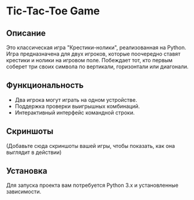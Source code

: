 # Tic-Tac-Toe Game

## Описание

Это классическая игра "Крестики-нолики", реализованная на Python. Игра предназначена для двух игроков, которые поочередно ставят крестики и нолики на игровом поле. Побеждает тот, кто первым соберет три своих символа по вертикали, горизонтали или диагонали.

## Функциональность

- Два игрока могут играть на одном устройстве.
- Поддержка проверки выигрышных комбинаций.
- Интерактивный интерфейс командной строки.

## Скриншоты

(Добавьте сюда скриншоты вашей игры, чтобы показать, как она выглядит в действии)

## Установка

Для запуска проекта вам потребуется Python 3.x и установленные зависимости.
